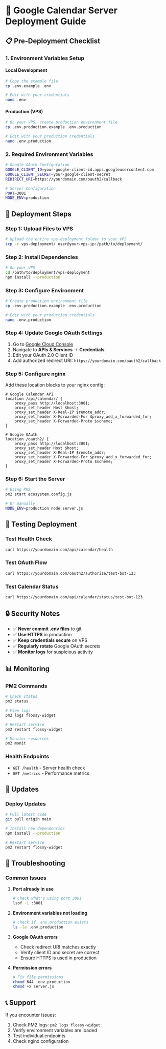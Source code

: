 # 🚀 Google Calendar Server Deployment Guide

## 📋 **Pre-Deployment Checklist**

### **1. Environment Variables Setup**

#### **Local Development**
```bash
# Copy the example file
cp .env.example .env

# Edit with your credentials
nano .env
```

#### **Production (VPS)**
```bash
# On your VPS, create production environment file
cp .env.production.example .env.production

# Edit with your production credentials
nano .env.production
```

### **2. Required Environment Variables**

```bash
# Google OAuth Configuration
GOOGLE_CLIENT_ID=your-google-client-id.apps.googleusercontent.com
GOOGLE_CLIENT_SECRET=your-google-client-secret
REDIRECT_URI=https://yourdomain.com/oauth2/callback

# Server Configuration
PORT=3001
NODE_ENV=production
```

## 🔧 **Deployment Steps**

### **Step 1: Upload Files to VPS**

```bash
# Upload the entire vps-deployment folder to your VPS
scp -r vps-deployment/ user@your-vps-ip:/path/to/deployment/
```

### **Step 2: Install Dependencies**

```bash
# On your VPS
cd /path/to/deployment/vps-deployment
npm install --production
```

### **Step 3: Configure Environment**

```bash
# Create production environment file
cp .env.production.example .env.production

# Edit with your production credentials
nano .env.production
```

### **Step 4: Update Google OAuth Settings**

1. Go to [Google Cloud Console](https://console.cloud.google.com/)
2. Navigate to **APIs & Services** → **Credentials**
3. Edit your OAuth 2.0 Client ID
4. Add authorized redirect URI: `https://yourdomain.com/oauth2/callback`

### **Step 5: Configure nginx**

Add these location blocks to your nginx config:

```nginx
# Google Calendar API
location /api/calendar/ {
    proxy_pass http://localhost:3001;
    proxy_set_header Host $host;
    proxy_set_header X-Real-IP $remote_addr;
    proxy_set_header X-Forwarded-For $proxy_add_x_forwarded_for;
    proxy_set_header X-Forwarded-Proto $scheme;
}

# Google OAuth
location /oauth2/ {
    proxy_pass http://localhost:3001;
    proxy_set_header Host $host;
    proxy_set_header X-Real-IP $remote_addr;
    proxy_set_header X-Forwarded-For $proxy_add_x_forwarded_for;
    proxy_set_header X-Forwarded-Proto $scheme;
}
```

### **Step 6: Start the Server**

```bash
# Using PM2
pm2 start ecosystem.config.js

# Or manually
NODE_ENV=production node server.js
```

## 🧪 **Testing Deployment**

### **Test Health Check**
```bash
curl https://yourdomain.com/api/calendar/health
```

### **Test OAuth Flow**
```bash
curl https://yourdomain.com/oauth2/authorize/test-bot-123
```

### **Test Calendar Status**
```bash
curl https://yourdomain.com/api/calendar/status/test-bot-123
```

## 🔒 **Security Notes**

- ✅ **Never commit .env files** to git
- ✅ **Use HTTPS** in production
- ✅ **Keep credentials secure** on VPS
- ✅ **Regularly rotate** Google OAuth secrets
- ✅ **Monitor logs** for suspicious activity

## 📊 **Monitoring**

### **PM2 Commands**
```bash
# Check status
pm2 status

# View logs
pm2 logs flossy-widget

# Restart service
pm2 restart flossy-widget

# Monitor resources
pm2 monit
```

### **Health Endpoints**
- `GET /health` - Server health check
- `GET /metrics` - Performance metrics

## 🔄 **Updates**

### **Deploy Updates**
```bash
# Pull latest code
git pull origin main

# Install new dependencies
npm install --production

# Restart service
pm2 restart flossy-widget
```

## 🚨 **Troubleshooting**

### **Common Issues**

1. **Port already in use**
   ```bash
   # Check what's using port 3001
   lsof -i :3001
   ```

2. **Environment variables not loading**
   ```bash
   # Check if .env.production exists
   ls -la .env.production
   ```

3. **Google OAuth errors**
   - Check redirect URI matches exactly
   - Verify client ID and secret are correct
   - Ensure HTTPS is used in production

4. **Permission errors**
   ```bash
   # Fix file permissions
   chmod 644 .env.production
   chmod +x server.js
   ```

## 📞 **Support**

If you encounter issues:
1. Check PM2 logs: `pm2 logs flossy-widget`
2. Verify environment variables are loaded
3. Test individual endpoints
4. Check nginx configuration
